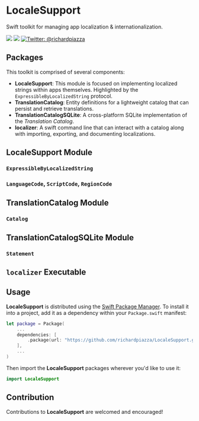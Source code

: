 # LocaleSupport

Swift toolkit for managing app localization &amp; internationalization.

<p>
  <img src="https://github.com/richardpiazza/LocaleSupport/workflows/Swift/badge.svg?branch=main" />
  <img src="https://img.shields.io/badge/Swift-5.3-orange.svg" />
  <a href="https://twitter.com/richardpiazza">
    <img src="https://img.shields.io/badge/twitter-@richardpiazza-blue.svg?style=flat" alt="Twitter: @richardpiazza" />
  </a>
</p>

## Packages

This toolkit is comprised of several components:

*  **LocaleSupport**: This module is focused on implementing localized strings within apps themselves. Highlighted by the `ExpressibleByLocalizedString` protocol.
* **TranslationCatalog**: Entity definitions for a lightweight catalog that can persist and retrieve translations.
* **TranslationCatalogSQLite**: A cross-platform SQLite implementation of the _Translation Catalog_.
* **localizer**: A swift command line that can interact with a catalog along with importing, exporting, and documenting localizations.

## LocaleSupport Module

### `ExpressibleByLocalizedString`

<info needed>

### `LanguageCode`, `ScriptCode`, `RegionCode`

<info needed>

## TranslationCatalog Module

### `Catalog`

<info needed>

## TranslationCatalogSQLite Module

### `Statement`

<info needed>

## `localizer` Executable

<info needed>

## Usage

**LocaleSupport** is distributed using the [Swift Package Manager](https://swift.org/package-manager). To install it into a project, add it as 
a dependency within your `Package.swift` manifest:

```swift
let package = Package(
    ...
    dependencies: [
        .package(url: "https://github.com/richardpiazza/LocaleSupport.git", .upToNextMinor(from: "0.3.0"))
    ],
    ...
)
```

Then import the **LocaleSupport** packages wherever you'd like to use it:

```swift
import LocaleSupport
```

## Contribution

Contributions to **LocaleSupport** are welcomed and encouraged!
